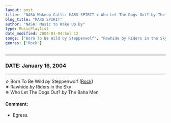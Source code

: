 ```yaml
---
layout: post
title:  "NASA Wakeup Calls: MARS SPIRIT ✵ Who Let The Dogs Out? by The Baha Men ✵ January 16, 2004"
blog_title: "MARS SPIRIT"
author: "NASA: Music to Wake Up By"
type: MusicPlaylist
date_modified: 2004-01-04:Sol 12
songs: ["Born To Be Wild by Steppenwolf", "Rawhide by Riders in the Sky", "Who Let The Dogs Out? by The Baha Men"]
genres: ["Rock"]
---
```


----
### DATE: January 16, 2004
----
✫ Born To Be Wild *by* Steppenwolf ([Rock](https://www.discogs.com/genre/Rock)) <a target="blank_" href="https://www.discogs.com/Steppenwolf-Born-To-Be-Wild/master/644596">
    <i class="fas fa-compact-disc"
       title="Discogs entry for this song"
       alt="Discogs entry for this song"
       style="font-size: 1.1em;"></i></a>
      &nbsp;<br />
✷ Rawhide *by* Riders in the Sky    &nbsp;<br />
✵ Who Let The Dogs Out? *by* The Baha Men  

#### Comment:
* Egress.




<br/>
<center>
	<a target="_blank"
	   href="https://twitter.com/intent/tweet?hashtags=Space,NASA,Playlist,NASAWakeupCalls,SpaceProgram&text=🚀 {{ page.author}}, {{ page.title }}. {{ site.url }}{{ page.url }}&via=nasawakeupcalls"><i class="fab fa-twitter" title="Tweet this page" alt="Tweet this page" style="font-size: 1.3em;"></i></a>
	&nbsp; 	<i class="fas fa-user-astronaut" style="font-size: 1.5em;"></i> &nbsp;
    <a id="custom_amazon_link"
       type="amzn" search="#"
       category="popular music">
    <i class="fab fa-amazon" style="font-size: 1.3em;"></i></a>
</center>

<!-- Randomly resolve an individual entry from a song array -->
<script src="/assets/javascript/seedrandom.min.js"></script>
<script>
  var wake_me_up = ["Born To Be Wild by Steppenwolf", "Rawhide by Riders in the Sky", "Who Let The Dogs Out? by The Baha Men"];
  var prng = new Math.seedrandom();
  function randomSong() {
    song = wake_me_up[Math.floor(Math.random() * wake_me_up.length)];
    var amazon_link = document.getElementById("custom_amazon_link");
    amazon_link.setAttribute("search", song);
  }
  window.onload = randomSong();
</script>
